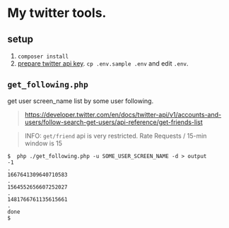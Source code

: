 # My twitter tools.

## setup

1. `composer install`
2. [prepare twitter api key](https://developer.twitter.com/en/apps). `cp .env.sample .env` and edit `.env`.

## `get_following.php`

get user screen_name list by some user following.

> https://developer.twitter.com/en/docs/twitter-api/v1/accounts-and-users/follow-search-get-users/api-reference/get-friends-list

> INFO: `get/friend` api is very restricted. Rate Requests / 15-min window is 15

```
$  php ./get_following.php -u SOME_USER_SCREEN_NAME -d > output
-1
.
1667641309640710583
.
1564552656607252027
.
1481766761135615661
.
done
$
```
